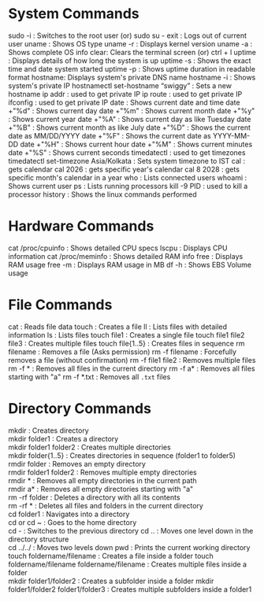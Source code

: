 # System Commands
sudo -i : Switches to the root user (or) sudo su -
exit : Logs out of current user
uname : Shows OS type
uname -r : Displays kernel version
uname -a : Shows complete OS info
clear: Clears the terminal screen (or) ctrl + l
uptime : Displays details of how long the system is up
uptime -s : Shows the exact time and date system started
uptime -p : Shows uptime duration in readable format
hostname: Displays system's private DNS name
hostname -i : Shows system's private IP
hostnamectl set-hostname “swiggy” : Sets a new hostname
ip addr : used to get private IP
ip route : used to get private IP
ifconfig : used to get private IP
date : Shows current date and time 
date +"%d" : Shows current day
date +"%m" : Shows current month
date +"%y" : Shows current year
date +"%A" : Shows current day as like Tuesday
date +"%B" : Shows current month as like July
date +"%D" : Shows the current date as MM/DD/YYYY
date +"%F" : Shows the current date as YYYY-MM-DD
date +"%H" : Shows current hour
date +"%M" : Shows current minutes
date +"%S" : Shows current seconds
timedatectl : used to get timezones 
timedatectl set-timezone Asia/Kolkata : Sets system timezone to IST
cal : gets calendar
cal 2026 : gets specific year's calendar
cal 8 2028 : gets specific month's calendar in a year
who : Lists connected users
whoami : Shows current user
ps : Lists running processors
kill -9 PID : used to kill a processor
history : Shows the linux commands performed


# Hardware Commands
cat /proc/cpuinfo : Shows detailed CPU specs
lscpu : Displays CPU information
cat /proc/meminfo : Shows detailed RAM info
free : Displays RAM usage
free -m : Displays RAM usage in MB
df -h : Shows EBS Volume usage


# File Commands
cat : Reads file data
touch : Creates a file
ll : Lists files with detailed information
ls : Lists files
touch file1 : Creates a single file
touch file1 file2 file3 : Creates multiple files
touch file{1..5} : Creates files in sequence 
rm filename : Removes a file (Asks permission)
rm -f filename : Forcefully removes a file (without confirmation)
rm -f file1 file2 : Removes multiple files
rm -f * : Removes all files in the current directory
rm -f a* : Removes all files starting with "a"
rm -f *.txt : Removes all `.txt` files


# Directory Commands
mkdir : Creates directory     
mkdir folder1 : Creates a directory  
mkdir folder1 folder2 : Creates multiple directories  
mkdir folder{1..5} : Creates directories in sequence (folder1 to folder5)  
rmdir folder : Removes an empty directory  
rmdir folder1 folder2 : Removes multiple empty directories  
rmdir * : Removes all empty directories in the current path  
rmdir a* : Removes all empty directories starting with "a"  
rm -rf folder : Deletes a directory with all its contents  
rm -rf * : Deletes all files and folders in the current directory  
cd folder1 : Navigates into a directory  
cd or cd ~ : Goes to the home directory  
cd - : Switches to the previous directory 
cd .. : Moves one level down in the directory structure  
cd ../../ : Moves two levels down 
pwd : Prints the current working directory  
touch foldername/filename : Creates a file inside a folder
touch foldername/filename foldername/filename : Creates multiple files inside a folder  
mkdir folder1/folder2 : Creates a subfolder inside a folder
mkdir folder1/folder2 folder1/folder3 : Creates multiple subfolders inside a folder1


